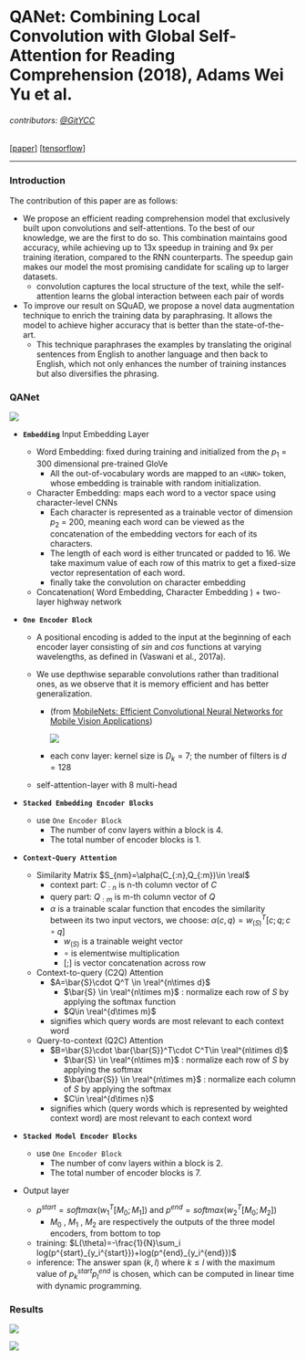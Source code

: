 # QANet: Combining Local Convolution with Global Self-Attention for Reading Comprehension (2018), Adams Wei Yu et al.

###### contributors: [@GitYCC](https://github.com/GitYCC)

\[[paper](https://arxiv.org/abs/1804.09541)\] \[[tensorflow](https://github.com/NLPLearn/QANet)\] 

---

### Introduction

The contribution of this paper are as follows:

- We propose an efficient reading comprehension model that exclusively built upon convolutions and self-attentions. To the best of our knowledge, we are the first to do so. This combination maintains good accuracy, while achieving up to 13x speedup in training and 9x per training iteration, compared to the RNN counterparts. The speedup gain makes our model the most promising candidate for scaling up to larger datasets.
  - convolution captures the local structure of the text, while the self-attention learns the global interaction between each pair of words
- To improve our result on SQuAD, we propose a novel data augmentation technique to enrich the training data by paraphrasing. It allows the model to achieve higher accuracy that is better than the state-of-the-art.
  - This technique paraphrases the examples by translating the original sentences from English to another language and then back to English, which not only enhances the number of training instances but also diversifies the phrasing.



### QANet

![](assets/QANet_01.png)

- **`Embedding`** Input Embedding Layer 

  - Word Embedding: fixed during training and initialized from the $p_1$ = 300 dimensional pre-trained GloVe
    - All the out-of-vocabulary words are mapped to an `<UNK>` token, whose embedding is trainable with random initialization.
  - Character Embedding: maps each word to a vector space using character-level CNNs
    - Each character is represented as a trainable vector of dimension $p_2$ = 200, meaning each word can be viewed as the concatenation of the embedding vectors for each of its characters.
    - The length of each word is either truncated or padded to 16. We take maximum value of each row of this matrix to get a fixed-size vector representation of each word.
    - finally take the convolution on character embedding
  - Concatenation( Word Embedding, Character Embedding ) + two-layer highway network

- **`One Encoder Block`** 

  - A positional encoding is added to the input at the beginning of each encoder layer consisting of $sin$ and $cos$ functions at varying wavelengths, as defined in (Vaswani et al., 2017a).

  - We use depthwise separable convolutions rather than traditional ones, as we observe that it is memory efficient and has better generalization.

    - (from [MobileNets: Efficient Convolutional Neural Networks for Mobile Vision Applications](https://arxiv.org/pdf/1704.04861.pdf))

      ![](assets/QANet_02.png)

    - each conv layer: kernel size is $D_k=7$; the number of filters is $d=128$

  - self-attention-layer with 8 multi-head

- **`Stacked Embedding Encoder Blocks`**

  - use `One Encoder Block`
    - The number of conv layers within a block is 4.
    - The total number of encoder blocks is 1.

- **`Context-Query Attention`**

  - Similarity Matrix $S_{nm}=\alpha(C_{:n},Q_{:m})\in \real$
    - context part: $C_{:n}$ is n-th column vector of $C$
    - query part: $Q_{:m}$ is m-th column vector of $Q$
    - $\alpha$ is a trainable scalar function that encodes the similarity between its two input vectors, we choose: $\alpha(c,q)=w_{(S)}^T[c;q;c\circ q]$  
      -  $w_{(S)}$ is a trainable weight vector
      -  $\circ$ is elementwise multiplication
      -  $[;]$ is vector concatenation across row
  - Context-to-query (C2Q) Attention
    - $A=\bar{S}\cdot Q^T \in \real^{n\times d}$  
      - $\bar{S} \in \real^{n\times m}$  : normalize each row of $S$ by applying the softmax function
      - $Q\in \real^{d\times m}$
    - signifies which query words are most relevant to each context word
  - Query-to-context (Q2C) Attention
    - $B=\bar{S}\cdot \bar{\bar{S}}^T\cdot C^T\in \real^{n\times d}$
      - $\bar{S} \in \real^{n\times m}$  : normalize each row of $S$ by applying the softmax 
      - $\bar{\bar{S}} \in \real^{n\times m}$  : normalize each column of $S$ by applying the softmax
      - $C\in \real^{d\times n}$
    - signifies which (query words which is represented by weighted context word) are most relevant to each context word

- **`Stacked Model Encoder Blocks`**

  - use `One Encoder Block`
    - The number of conv layers within a block is 2.
    - The total number of encoder blocks is 7.

- Output layer
  - $p^{start}=softmax(w^T_1[M_0;M_1])$ and $p^{end}=softmax(w^T_2[M_0;M_2])$
    - $M_0$ , $M_1$ , $M_2$ are respectively the outputs of the three model encoders, from bottom to top
  - training: $L(\theta)=-\frac{1}{N}\sum_i log(p^{start}_{y_i^{start}})+log(p^{end}_{y_i^{end}})$
  - inference: The answer span $(k,l)$ where $k≤l$ with the maximum value of $p^{start}_kp^{end}_l$ is chosen, which can be computed in linear time with dynamic programming.



### Results

![](assets/QANet_03.png)

![](assets/QANet_04.png)

